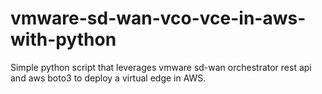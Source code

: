 # vmware-sd-wan-vco-vce-in-aws-with-python
Simple python script that leverages vmware sd-wan orchestrator rest api and aws boto3 to deploy a virtual edge in AWS.
